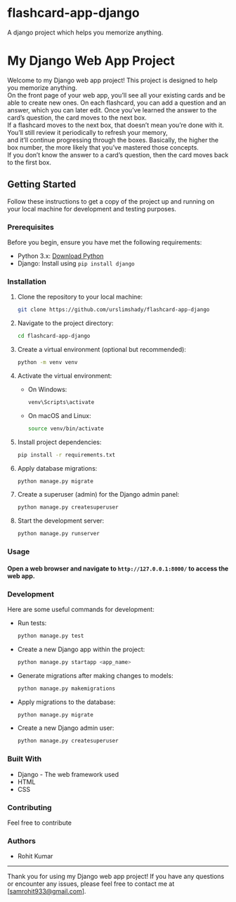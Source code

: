 # flashcard-app-django
A django project which helps you memorize anything. 

# My Django Web App Project

Welcome to my Django web app project! This project is designed to help you memorize anything. <br> On the front page of your web app, you’ll see all your existing cards and be able to create new ones. On each flashcard, you can add a question and an answer, which you can later edit. Once you’ve learned the answer to the card’s question, the card moves to the next box.<br> If a flashcard moves to the next box, that doesn’t mean you’re done with it. You’ll still review it periodically to refresh your memory,<br> and it’ll continue progressing through the boxes. Basically, the higher the box number, the more likely that you’ve mastered those concepts.<br> If you don’t know the answer to a card’s question, then the card moves back to the first box. 

## Getting Started

Follow these instructions to get a copy of the project up and running on your local machine for development and testing purposes.

### Prerequisites

Before you begin, ensure you have met the following requirements:

- Python 3.x: [Download Python](https://www.python.org/downloads/)
- Django: Install using `pip install django`

### Installation

1. Clone the repository to your local machine:

   ```bash
   git clone https://github.com/urslimshady/flashcard-app-django
   ```

2. Navigate to the project directory:

   ```bash
   cd flashcard-app-django
   ```

3. Create a virtual environment (optional but recommended):

   ```bash
   python -m venv venv
   ```

4. Activate the virtual environment:

   - On Windows:

     ```bash
     venv\Scripts\activate
     ```

   - On macOS and Linux:

     ```bash
     source venv/bin/activate
     ```

5. Install project dependencies:

   ```bash
   pip install -r requirements.txt
   ```

6. Apply database migrations:

   ```bash
   python manage.py migrate
   ```

7. Create a superuser (admin) for the Django admin panel:

   ```bash
   python manage.py createsuperuser
   ```

8. Start the development server:

   ```bash
   python manage.py runserver
   ```

### Usage

#### Open a web browser and navigate to `http://127.0.0.1:8000/` to access the web app.


### Development

Here are some useful commands for development:

- Run tests:

  ```bash
  python manage.py test
  ```

- Create a new Django app within the project:

  ```bash
  python manage.py startapp <app_name>
  ```

- Generate migrations after making changes to models:

  ```bash
  python manage.py makemigrations
  ```

- Apply migrations to the database:

  ```bash
  python manage.py migrate
  ```

- Create a new Django admin user:

  ```bash
  python manage.py createsuperuser
  ```


### Built With

- Django - The web framework used
- HTML
- CSS

### Contributing

Feel free to contribute 

### Authors

- Rohit Kumar


---

Thank you for using my Django web app project! If you have any questions or encounter any issues, please feel free to contact me at [samrohit933@gmail.com].
